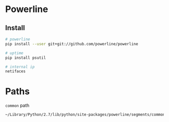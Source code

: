 # Powerline

## Install

```bash
# powerline
pip install --user git+git://github.com/powerline/powerline

# uptime
pip install psutil

# internal ip
netifaces
```

# Paths

`common` path

```bash
~/Library/Python/2.7/lib/python/site-packages/powerline/segments/common.py
```
